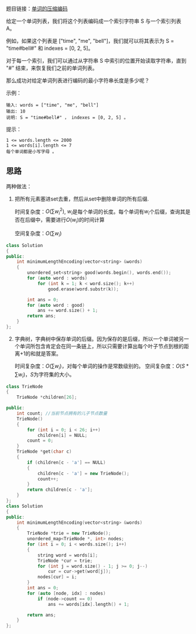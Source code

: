 题目链接：[单词的压缩编码](https://leetcode-cn.com/problems/short-encoding-of-words/)



给定一个单词列表，我们将这个列表编码成一个索引字符串 S 与一个索引列表 A。

例如，如果这个列表是 ["time", "me", "bell"]，我们就可以将其表示为 S = "time#bell#" 和 indexes = [0, 2, 5]。

对于每一个索引，我们可以通过从字符串 S 中索引的位置开始读取字符串，直到 "#" 结束，来恢复我们之前的单词列表。

那么成功对给定单词列表进行编码的最小字符串长度是多少呢？

 

示例：

```
输入: words = ["time", "me", "bell"]
输出: 10
说明: S = "time#bell#" ， indexes = [0, 2, 5] 。
```


提示：

```
1 <= words.length <= 2000
1 <= words[i].length <= 7
每个单词都是小写字母 。
```

## 思路

两种做法：

1. 把所有元素塞进set去重，然后从set中删除单词的所有后缀.

   时间复杂度：$O(\sum w_i^2)$, $w_i$是每个单词的长度。每个单词有$w_i$个后缀，查询其是否在后缀中，需要进行$O(w_i)$的时间计算

   空间复杂度：$O(∑w_i)$

```cpp
class Solution
{
public:
    int minimumLengthEncoding(vector<string> &words)
    {
        unordered_set<string> good(words.begin(), words.end());
        for (auto word : words)
            for (int k = 1; k < word.size(); k++)
                good.erase(word.substr(k));

        int ans = 0;
        for (auto word : good)
            ans += word.size() + 1;
        return ans;
    }
};
```

2. 字典树，字典树中保存单词的后缀。因为保存的是后缀，所以一个单词被另一个单词所包含肯定会在同一条链上，所以只需要计算出每个叶子节点到根的距离+1的和就是答案。

   时间复杂度：$O(∑w_i)$，对每个单词的操作是常数级别的。
   空间复杂度：$O(S*\sum w_i)$，$S$为字符集的大小。

```cpp
class TrieNode
{
    TrieNode *children[26];

public:
    int count; //当前节点拥有的儿子节点数量
    TrieNode()
    {
        for (int i = 0; i < 26; i++)
            children[i] = NULL;
        count = 0;
    }
    TrieNode *get(char c)
    {
        if (children[c - 'a'] == NULL)
        {
            children[c - 'a'] = new TrieNode();
            count++;
        }
        return children[c - 'a'];
    }
};
class Solution
{
public:
    int minimumLengthEncoding(vector<string> &words)
    {
        TrieNode *trie = new TrieNode();
        unordered_map<TrieNode *, int> nodes;
        for (int i = 0; i < words.size(); i++)
        {
            string word = words[i];
            TrieNode *cur = trie;
            for (int j = word.size() - 1; j >= 0; j--)
                cur = cur->get(word[j]);
            nodes[cur] = i;
        }
        int ans = 0;
        for (auto [node, idx] : nodes)
            if (node->count == 0)
                ans += words[idx].length() + 1;

        return ans;
    }
};
```



   

   

